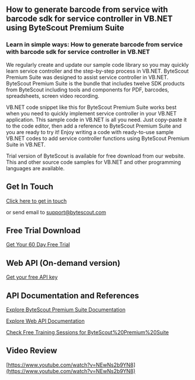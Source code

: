 ## How to generate barcode from service with barcode sdk for service controller in VB.NET using ByteScout Premium Suite

### Learn in simple ways: How to generate barcode from service with barcode sdk for service controller in VB.NET

We regularly create and update our sample code library so you may quickly learn service controller and the step-by-step process in VB.NET. ByteScout Premium Suite was designed to assist service controller in VB.NET. ByteScout Premium Suite is the bundle that includes twelve SDK products from ByteScout including tools and components for PDF, barcodes, spreadsheets, screen video recording.

VB.NET code snippet like this for ByteScout Premium Suite works best when you need to quickly implement service controller in your VB.NET application.  This sample code in VB.NET is all you need. Just copy-paste it to the code editor, then add a reference to ByteScout Premium Suite and you are ready to try it! Enjoy writing a code with ready-to-use sample VB.NET codes to add service controller functions using ByteScout Premium Suite in VB.NET.

Trial version of ByteScout is available for free download from our website. This and other source code samples for VB.NET and other programming languages are available.

## Get In Touch

[Click here to get in touch](https://bytescout.zendesk.com/hc/en-us/requests/new?subject=ByteScout%20Premium%20Suite%20Question)

or send email to [support@bytescout.com](mailto:support@bytescout.com?subject=ByteScout%20Premium%20Suite%20Question) 

## Free Trial Download

[Get Your 60 Day Free Trial](https://bytescout.com/download/web-installer?utm_source=github-readme)

## Web API (On-demand version)

[Get your free API key](https://pdf.co/documentation/api?utm_source=github-readme)

## API Documentation and References

[Explore ByteScout Premium Suite Documentation](https://bytescout.com/documentation/index.html?utm_source=github-readme)

[Explore Web API Documentation](https://pdf.co/documentation/api?utm_source=github-readme)

[Check Free Training Sessions for ByteScout%20Premium%20Suite](https://academy.bytescout.com/)

## Video Review

[https://www.youtube.com/watch?v=NEwNs2b9YN8](https://www.youtube.com/watch?v=NEwNs2b9YN8)